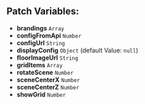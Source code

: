 ## Patch Variables:

* __brandings__ ```Array```
* __configFromApi__ ```Number```
* __configUrl__ ```String```
* __displayConfig__ ```Object``` (default Value: `null`)
* __floorImageUrl__ ```String```
* __gridItems__ ```Array```
* __rotateScene__ ```Number```
* __sceneCenterX__ ```Number```
* __sceneCenterZ__ ```Number```
* __showGrid__ ```Number```

